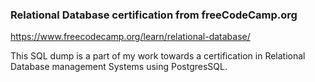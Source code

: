 ### Relational Database certification from freeCodeCamp.org
https://www.freecodecamp.org/learn/relational-database/

This SQL dump is a part of my work towards a certification in Relational Database management Systems using PostgresSQL.
